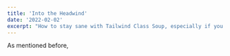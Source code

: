 ```yaml
---
title: 'Into the Headwind'
date: '2022-02-02'
excerpt: "How to stay sane with Tailwind Class Soup, especially if you're working on a team."
---
```


As mentioned before,